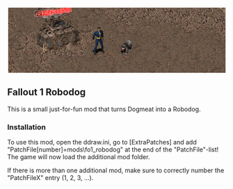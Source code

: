 <p align="center"><img src="fo1_robodog.png" alt="Fallout 1 Robodog"/></p>

Fallout 1 Robodog
-----------------

This is a small just-for-fun mod that turns Dogmeat into a Robodog.

### Installation
To use this mod, open the ddraw.ini, go to [ExtraPatches] and add "PatchFile[number]=mods\fo1_robodog" at the end of the "PatchFile"-list!
The game will now load the additional mod folder.

If there is more than one additional mod, make sure to correctly number the "PatchFileX" entry (1, 2, 3, ...).
